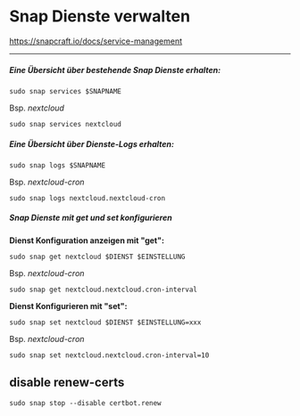 # Snap Dienste verwalten

<https://snapcraft.io/docs/service-management>

---

##### Eine Übersicht über bestehende Snap Dienste erhalten:

`sudo snap services $SNAPNAME`

Bsp. *nextcloud*

`sudo snap services nextcloud`

##### Eine Übersicht über Dienste-Logs erhalten:

`sudo snap logs $SNAPNAME`

Bsp. *nextcloud-cron*

`sudo snap logs nextcloud.nextcloud-cron`

##### Snap Dienste mit get und set konfigurieren

**Dienst Konfiguration anzeigen mit "get":**

`sudo snap get nextcloud $DIENST $EINSTELLUNG`

Bsp. *nextcloud-cron*

`sudo snap get nextcloud.nextcloud.cron-interval`

**Dienst Konfigurieren mit "set":**

`sudo snap set nextcloud $DIENST $EINSTELLUNG=xxx`

Bsp. *nextcloud-cron*

`sudo snap set nextcloud.nextcloud.cron-interval=10`

## disable renew-certs

```
sudo snap stop --disable certbot.renew
```